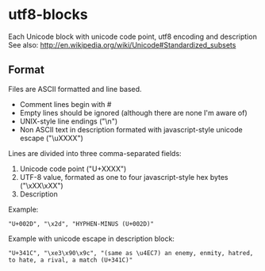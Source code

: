 # utf8-blocks

Each Unicode block with unicode code point, utf8 encoding and description
See also: <http://en.wikipedia.org/wiki/Unicode#Standardized_subsets>

## Format
Files are ASCII formatted and line based. 

* Comment lines begin with #
* Empty lines should be ignored (although there are none I'm aware of)
* UNIX-style line endings ("\n")
* Non ASCII text in description formated with javascript-style unicode escape ("\uXXXX")

Lines are divided into three comma-separated fields:

1. Unicode code point ("U+XXXX")
2. UTF-8 value, formated as one to four javascript-style hex bytes ("\xXX\xXX")
3. Description

Example:

    "U+002D", "\x2d", "HYPHEN-MINUS (U+002D)"

Example with unicode escape in description block:

    "U+341C", "\xe3\x90\x9c", "(same as \u4EC7) an enemy, enmity, hatred, to hate, a rival, a match (U+341C)"

